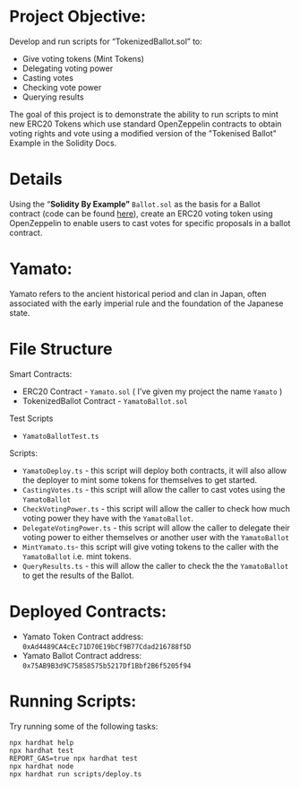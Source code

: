 # Project Objective:

Develop and run scripts for “TokenizedBallot.sol” to:

- Give voting tokens (Mint Tokens)
- Delegating voting power
- Casting votes
- Checking vote power
- Querying results

The goal of this project is to demonstrate the ability to run scripts to mint new ERC20 Tokens which use standard OpenZeppelin contracts to obtain voting rights and vote using a modified version of the "Tokenised Ballot" Example in the Solidity Docs.

# Details

Using the “**Solidity By Example”** `Ballot.sol` as the basis for a Ballot contract (code can be found [here](https://docs.soliditylang.org/en/v0.8.17/solidity-by-example.html)), create an ERC20 voting token using OpenZeppelin to enable users to cast votes for specific proposals in a ballot contract.

# Yamato:

Yamato refers to the ancient historical period and clan in Japan, often associated with the early imperial rule and the foundation of the Japanese state.

# File Structure

Smart Contracts:

- ERC20 Contract - `Yamato.sol` ( I’ve given my project the name `Yamato` )
- TokenizedBallot Contract - `YamatoBallot.sol`

Test Scripts

- `YamatoBallotTest.ts`

Scripts:

- `YamatoDeploy.ts` - this script will deploy both contracts, it will also allow the deployer to mint some tokens for themselves to get started.
- `CastingVotes.ts` - this script will allow the caller to cast votes using the `YamatoBallot`
- `CheckVotingPower.ts` - this script will allow the caller to check how much voting power they have with the `YamatoBallot`.
- `DelegateVotingPower.ts` - this script will allow the caller to delegate their voting power to either themselves or another user with the `YamatoBallot`
- `MintYamato.ts`- this script will give voting tokens to the caller with the `YamatoBallot` i.e. mint tokens.
- `QueryResults.ts` - this will allow the caller to check the the `YamatoBallot` to get the results of the Ballot.

# Deployed Contracts:

- Yamato Token Contract address: `0xAd4489CA4cEc71D70E19bCf9B77Cdad216788f5D`
- Yamato Ballot Contract address: `0x75AB9B3d9C75858575b5217Df1Bbf2B6f5205f94`

# Running Scripts:

Try running some of the following tasks:

```shell
npx hardhat help
npx hardhat test
REPORT_GAS=true npx hardhat test
npx hardhat node
npx hardhat run scripts/deploy.ts
```
